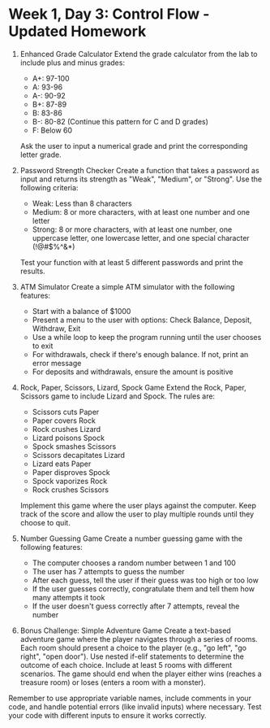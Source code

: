 # Week 1, Day 3: Control Flow - Updated Homework

1. Enhanced Grade Calculator
   Extend the grade calculator from the lab to include plus and minus grades:
   - A+: 97-100
   - A: 93-96
   - A-: 90-92
   - B+: 87-89
   - B: 83-86
   - B-: 80-82
   (Continue this pattern for C and D grades)
   - F: Below 60

   Ask the user to input a numerical grade and print the corresponding letter grade.

2. Password Strength Checker
   Create a function that takes a password as input and returns its strength as "Weak", "Medium", or "Strong". Use the following criteria:
   - Weak: Less than 8 characters
   - Medium: 8 or more characters, with at least one number and one letter
   - Strong: 8 or more characters, with at least one number, one uppercase letter, one lowercase letter, and one special character (!@#$%^&*)

   Test your function with at least 5 different passwords and print the results.

3. ATM Simulator
   Create a simple ATM simulator with the following features:
   - Start with a balance of $1000
   - Present a menu to the user with options: Check Balance, Deposit, Withdraw, Exit
   - Use a while loop to keep the program running until the user chooses to exit
   - For withdrawals, check if there's enough balance. If not, print an error message
   - For deposits and withdrawals, ensure the amount is positive

4. Rock, Paper, Scissors, Lizard, Spock Game
   Extend the Rock, Paper, Scissors game to include Lizard and Spock. The rules are:
   - Scissors cuts Paper
   - Paper covers Rock
   - Rock crushes Lizard
   - Lizard poisons Spock
   - Spock smashes Scissors
   - Scissors decapitates Lizard
   - Lizard eats Paper
   - Paper disproves Spock
   - Spock vaporizes Rock
   - Rock crushes Scissors

   Implement this game where the user plays against the computer. Keep track of the score and allow the user to play multiple rounds until they choose to quit.

5. Number Guessing Game
   Create a number guessing game with the following features:
   - The computer chooses a random number between 1 and 100
   - The user has 7 attempts to guess the number
   - After each guess, tell the user if their guess was too high or too low
   - If the user guesses correctly, congratulate them and tell them how many attempts it took
   - If the user doesn't guess correctly after 7 attempts, reveal the number

6. Bonus Challenge: Simple Adventure Game
   Create a text-based adventure game where the player navigates through a series of rooms. Each room should present a choice to the player (e.g., "go left", "go right", "open door"). Use nested if-elif statements to determine the outcome of each choice. Include at least 5 rooms with different scenarios. The game should end when the player either wins (reaches a treasure room) or loses (enters a room with a monster).

Remember to use appropriate variable names, include comments in your code, and handle potential errors (like invalid inputs) where necessary. Test your code with different inputs to ensure it works correctly.